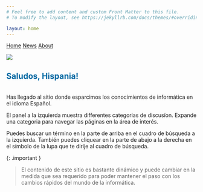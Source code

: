 ```yaml
---
# Feel free to add content and custom Front Matter to this file.
# To modify the layout, see https://jekyllrb.com/docs/themes/#overriding-theme-defaults

layout: home
---
```


<div class="topnav">
 <a class="active" href="../index">Home</a>
 <a href="../news">News</a>
 <a href="../about">About</a>
</div> 

![](../../assets/images/devesp_logo.png)

<h2><font color="#0369a3"> Saludos, Hispania! </font></h2>
<br>
Has llegado al sitio donde esparcimos los conocimientos de informática en el idioma Español.

El panel a la izquierda muestra differentes categorias de discusíon.
Expande una categoria para navegar las páginas en la área de interés.

Puedes buscar un término en la parte de arriba en el cuadro de búsqueda a la izquierda. También puedes cliquear en la parte de abajo a la derecha en el símbolo de la lupa que te dirije al cuadro de búsqueda.

{: .important }
> El contenido de este sitio es bastante dinámico y puede cambiar en la medida que sea requerido para poder mantener el paso con los cambios rápidos del mundo de la informática.
